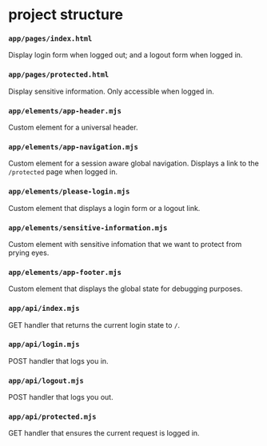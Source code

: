 # project structure

### `app/pages/index.html`

Display login form when logged out; and a logout form when logged in.

### `app/pages/protected.html`

Display sensitive information. Only accessible when logged in.

### `app/elements/app-header.mjs`

Custom element for a universal header.

### `app/elements/app-navigation.mjs`

Custom element for a session aware global navigation. Displays a link to the `/protected` page when logged in.

### `app/elements/please-login.mjs`

Custom element that displays a login form or a logout link.

### `app/elements/sensitive-information.mjs`

Custom element with sensitive infomation that we want to protect from prying eyes.

### `app/elements/app-footer.mjs`

Custom element that displays the global state for debugging purposes.

### `app/api/index.mjs`

GET handler that returns the current login state to `/`.

### `app/api/login.mjs`

POST handler that logs you in.

### `app/api/logout.mjs`

POST handler that logs you out.

### `app/api/protected.mjs`

GET handler that ensures the current request is logged in.
